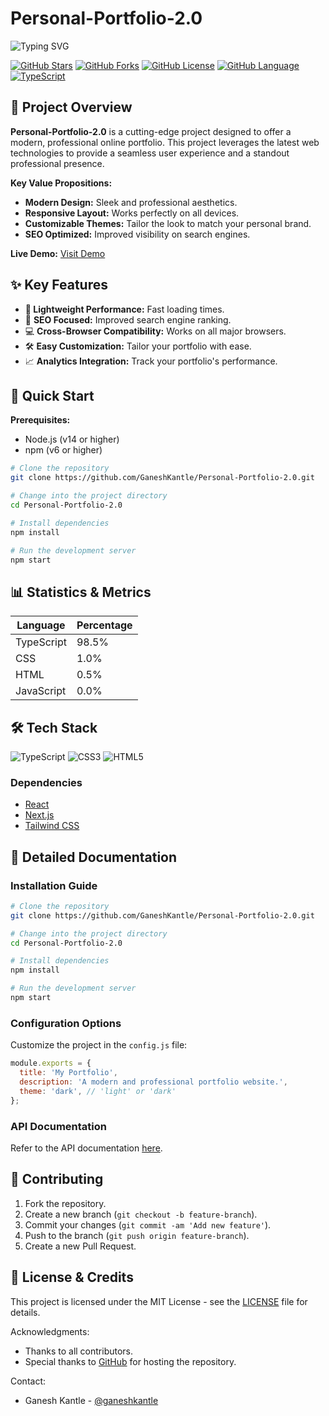# Personal-Portfolio-2.0

![Typing SVG](https://readme-typing-svg.herokuapp.com/?lines=Personal-Portfolio-2.0;An+Innovative+Professional+Portfolio;Featuring+Premium+Features;Designed+for+Modern+Web+Development)

[![GitHub Stars](https://img.shields.io/github/stars/GaneshKantle/Personal-Portfolio-2.0?style=flat-square)](https://github.com/GaneshKantle/Personal-Portfolio-2.0/stargazers)
[![GitHub Forks](https://img.shields.io/github/forks/GaneshKantle/Personal-Portfolio-2.0?style=flat-square)](https://github.com/GaneshKantle/Personal-Portfolio-2.0/network/members)
[![GitHub License](https://img.shields.io/github/license/GaneshKantle/Personal-Portfolio-2.0?style=flat-square)](https://github.com/GaneshKantle/Personal-Portfolio-2.0/blob/main/LICENSE)
[![GitHub Language](https://img.shields.io/github/languages/top/GaneshKantle/Personal-Portfolio-2.0?style=flat-square)](https://github.com/GaneshKantle/Personal-Portfolio-2.0)
[![TypeScript](https://img.shields.io/badge/TypeScript-007ACC?style=for-the-badge&logo=typescript&logoColor=white)](https://www.typescriptlang.org/)

## 🎯 Project Overview

**Personal-Portfolio-2.0** is a cutting-edge project designed to offer a modern, professional online portfolio. This project leverages the latest web technologies to provide a seamless user experience and a standout professional presence.

**Key Value Propositions:**
- **Modern Design:** Sleek and professional aesthetics.
- **Responsive Layout:** Works perfectly on all devices.
- **Customizable Themes:** Tailor the look to match your personal brand.
- **SEO Optimized:** Improved visibility on search engines.

**Live Demo:** [Visit Demo](https://your-demo-link.com)

## ✨ Key Features

- **🚀 Lightweight Performance:** Fast loading times.
- 🌟 **SEO Focused:** Improved search engine ranking.
- 💻 **Cross-Browser Compatibility:** Works on all major browsers.
- 🛠️ **Easy Customization:** Tailor your portfolio with ease.
- 📈 **Analytics Integration:** Track your portfolio's performance.

## 🚀 Quick Start

**Prerequisites:**
- Node.js (v14 or higher)
- npm (v6 or higher)

```bash
# Clone the repository
git clone https://github.com/GaneshKantle/Personal-Portfolio-2.0.git

# Change into the project directory
cd Personal-Portfolio-2.0

# Install dependencies
npm install

# Run the development server
npm start
```

## 📊 Statistics & Metrics

| Language       | Percentage |
|----------------|------------|
| TypeScript     | 98.5%      |
| CSS            | 1.0%       |
| HTML           | 0.5%       |
| JavaScript     | 0.0%       |

## 🛠️ Tech Stack

![TypeScript](https://img.shields.io/badge/TypeScript-007ACC?style=for-the-badge&logo=typescript&logoColor=white)
![CSS3](https://img.shields.io/badge/CSS3-1572B6?style=for-the-badge&logo=css3&logoColor=white)
![HTML5](https://img.shields.io/badge/HTML5-E34F26?style=for-the-badge&logo=html5&logoColor=white)

### Dependencies

- [React](https://reactjs.org/)
- [Next.js](https://nextjs.org/)
- [Tailwind CSS](https://tailwindcss.com/)

## 📖 Detailed Documentation

### Installation Guide

```bash
# Clone the repository
git clone https://github.com/GaneshKantle/Personal-Portfolio-2.0.git

# Change into the project directory
cd Personal-Portfolio-2.0

# Install dependencies
npm install

# Run the development server
npm start
```

### Configuration Options

Customize the project in the `config.js` file:

```javascript
module.exports = {
  title: 'My Portfolio',
  description: 'A modern and professional portfolio website.',
  theme: 'dark', // 'light' or 'dark'
};
```

### API Documentation

Refer to the API documentation [here](https://github.com/GaneshKantle/Personal-Portfolio-2.0/wiki/API-Documentation).

## 🤝 Contributing

1. Fork the repository.
2. Create a new branch (`git checkout -b feature-branch`).
3. Commit your changes (`git commit -am 'Add new feature'`).
4. Push to the branch (`git push origin feature-branch`).
5. Create a new Pull Request.

## 📄 License & Credits

This project is licensed under the MIT License - see the [LICENSE](https://github.com/GaneshKantle/Personal-Portfolio-2.0/blob/main/LICENSE) file for details.

Acknowledgments:
- Thanks to all contributors.
- Special thanks to [GitHub](https://github.com/) for hosting the repository.

Contact:
- Ganesh Kantle - [@ganeshkantle](https://twitter.com/ganeshkantle)
